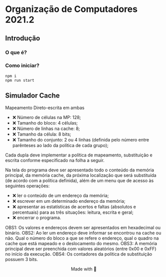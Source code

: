 # Organização de Computadores 2021.2

## Introdução

### O que é?

### Como iniciar?
```
npm i
npm run start
```

## Simulador Cache
Mapeamento Direto-escrita em ambas

- ❌ Número de células na MP: 128;
- ❌ Tamanho do bloco: 4 células;
- ❌ Número de linhas na cache: 8;
- ❌ Tamanho da célula: 8 bits;
- ❌ Tamanho do conjunto: 2 ou 4 linhas (definida pelo número entre parênteses ao lado da política de cada grupo);

Cada dupla deve implementar a política de mapeamento, substituição e escrita conforme especificado na folha a seguir.

Na tela do programa deve ser apresentado todo o conteúdo da memória principal, da memória cache, da próxima localização que será substituída (de acordo com a política definida), além de um menu que de acesso às seguintes operações:
- ❌ ler o conteúdo de um endereço da memória;
- ❌ escrever em um determinado endereço da memória;
- ❌ apresentar as estatísticas de acertos e faltas (absolutos e percentuais) para as três situações: leitura, escrita e geral;
- ❌ encerrar o programa.

OBS1: Os valores e endereços devem ser apresentados em hexadecimal ou binário.
OBS2: Ao ler um endereço deve informar se encontrou na cache ou não. Qual o
número do bloco a que se refere o endereço, qual o quadro na cache que está
mapeado e o deslocamento do mesmo.
OBS3: A memória principal deve ser preenchida com valores aleatórios (entre 0x00 e
0xFF) no início da execução.
OBS4: Os contadores da política de substituição possuem 3 bits.

<p align="center">
  Made with 🤔
</p>
